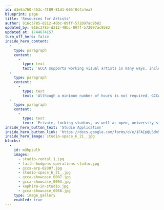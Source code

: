 ```yaml
---
id: d1e5a760-453c-4f89-81d1-605f0d4a4ea7
blueprint: page
title: 'Resources for Artists'
author: 916c3785-d212-40bc-89ff-572097ac9582
updated_by: 916c3785-d212-40bc-89ff-572097ac9582
updated_at: 1744674157
turn_off_hero: false
inside_hero_content:
  -
    type: paragraph
    content:
      -
        type: text
        text: 'GCCA supports working visual artists in many ways, including providing studio spaces for rent at affordable rates. Artists working in visual art mediums such as drawing/illustration, digital art, encaustics, fiber arts/textiles, jewelry, mixed media/collage, painting, photography, and printmaking may apply for a studio. We currently do not have studios for ceramics, woodworking, glass, or metalworking.'
  -
    type: paragraph
    content:
      -
        type: text
        text: 'Although a minimum number of hours is not required, GCCA studios are intended for working artists so we request that artists spend time working in their studios a few days each week, as well as participate in First Fridays and fundraising events. Patrons visiting GCCA are eager to see works-in-progress and are interested in purchasing art!'
  -
    type: paragraph
    content:
      -
        type: text
        text: 'Private, locking studios, as well as open, university-style studios are available, and cost is based on square footage.'
inside_hero_button_text: 'Studio Application'
inside_hero_button_link: 'https://docs.google.com/forms/d/e/1FAIpQLSdv5fsc3bBbSRHC-v9KEWFBkBu5yQSqW8XQgjA8IEgm36iN7g/viewform'
inside_hero_image: studio-space_6_21_.jpg
blocks:
  -
    id: m9hpsulh
    images:
      - studio-rental_1.jpg
      - faith-hudgens-operations-studio.jpg
      - gcca-arp-02007.jpg
      - studio-space_6_21_.jpg
      - gcca-showcase_0087.jpg
      - gcca-showcase_0093.jpg
      - kephira-in-studio.jpg
      - gcca-showcase_0058.jpg
    type: image_gallery
    enabled: true
---
```

